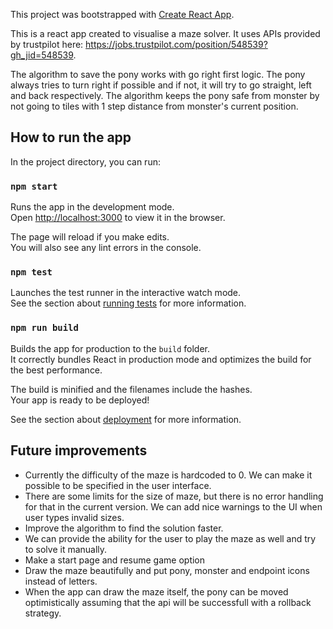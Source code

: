 This project was bootstrapped with [Create React App](https://github.com/facebookincubator/create-react-app).

This is a react app created to visualise a maze solver. It uses APIs provided by trustpilot here: https://jobs.trustpilot.com/position/548539?gh_jid=548539.

The algorithm to save the pony works with go right first logic. The pony always tries to turn right if possible and if not, it will try to go straight, left and back respectively. 
The algorithm keeps the pony safe from monster by not going to tiles with 1 step distance from monster's current position.

## How to run the app

In the project directory, you can run:

### `npm start`

Runs the app in the development mode.<br>
Open [http://localhost:3000](http://localhost:3000) to view it in the browser.

The page will reload if you make edits.<br>
You will also see any lint errors in the console.

### `npm test`

Launches the test runner in the interactive watch mode.<br>
See the section about [running tests](#running-tests) for more information.

### `npm run build`

Builds the app for production to the `build` folder.<br>
It correctly bundles React in production mode and optimizes the build for the best performance.

The build is minified and the filenames include the hashes.<br>
Your app is ready to be deployed!

See the section about [deployment](#deployment) for more information.

## Future improvements

- Currently the difficulty of the maze is hardcoded to 0. We can make it possible to be specified in the user interface.
- There are some limits for the size of maze, but there is no error handling for that in the current version. We can add nice warnings to the UI when user types invalid sizes.
- Improve the algorithm to find the solution faster.
- We can provide the ability for the user to play the maze as well and try to solve it manually.
- Make a start page and resume game option
- Draw the maze beautifully and put pony, monster and endpoint icons instead of letters.
- When the app can draw the maze itself, the pony can be moved optimistically assuming that the api will be successfull with a rollback strategy.
